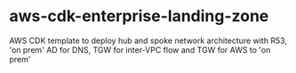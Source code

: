 # aws-cdk-enterprise-landing-zone
AWS CDK template to deploy hub and spoke network architecture with R53, 'on prem' AD for DNS, TGW for inter-VPC flow and TGW for AWS to 'on prem' 
